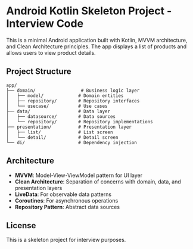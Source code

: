 # Android Kotlin Skeleton Project - Interview Code

This is a minimal Android application built with Kotlin, MVVM architecture, and Clean Architecture principles. The app displays a list of products and allows users to view product details.

## Project Structure

```
app/
├── domain/                 # Business logic layer
│   ├── model/             # Domain entities
│   ├── repository/        # Repository interfaces
│   └── usecase/           # Use cases
├── data/                  # Data layer
│   ├── datasource/        # Data sources
│   └── repository/        # Repository implementations
├── presentation/          # Presentation layer
│   ├── list/              # List screen
│   └── detail/            # Detail screen
└── di/                    # Dependency injection
```

## Architecture

- **MVVM**: Model-View-ViewModel pattern for UI layer
- **Clean Architecture**: Separation of concerns with domain, data, and presentation layers
- **LiveData**: For observable data patterns
- **Coroutines**: For asynchronous operations
- **Repository Pattern**: Abstract data sources

## License

This is a skeleton project for interview purposes.

